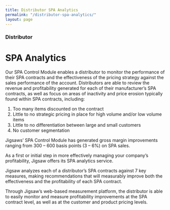 ```yaml
---
title: Distributor SPA Analytics
permalink: "/distributor-spa-analytics/"
layout: page
---
```


### Distributor

# SPA Analytics

Our SPA Control Module enables a distributor to monitor the performance of their SPA contracts and the effectiveness of the pricing strategy against the sales performance of the account.  Distributors are able to review the revenue and profitability generated for each of their manufacturer’s SPA contracts, as well as focus on areas of inactivity and price erosion typically found within SPA contracts, including:

1. Too many items discounted on the contract
2. Little to no strategic pricing in place for high volume and/or low volume items
3. Little to no differentiation between large and small customers
4. No customer segmentation

Jigsaws’ SPA Control Module has generated gross margin improvements ranging from 300 – 600 basis points (3 – 6%) on SPA sales.

As a first or initial step in more effectively managing your company’s profitability, Jigsaw offers its SPA analytics service.

Jigsaw analyzes each of a distributor’s SPA contracts against 7 key measures, making recommendations that will measurably improve both the effectiveness and the profitability of each SPA contract.

Through Jigsaw’s web-based measurement platform, the distributor is able to easily monitor and measure profitability improvements at the SPA contract level, as well as at the customer and product pricing levels.
